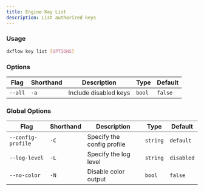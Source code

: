 ```yaml
---
title: Engine Key List 
description: List authorized keys
---
```


### Usage

```bash [Terminal]
dxflow key list [OPTIONS]
```

### Options

| Flag | Shorthand | Description | Type | Default |
|------|-----------|-------------|------|---------|
| `--all` | `-a` | Include disabled keys | `bool` | `false` |

### Global Options

| Flag | Shorthand | Description | Type | Default |
|------|-----------|-------------|------|---------|
| `--config-profile` | `-C` | Specify the config profile | `string` | `default` |
| `--log-level` | `-L` | Specify the log level | `string` | `disabled` |
| `--no-color` | `-N` | Disable color output | `bool` | `false` |

